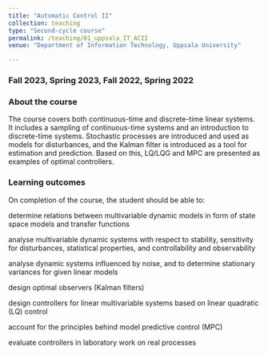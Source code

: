 ```yaml
---
title: "Automatic Control II"
collection: teaching
type: "Second-cycle course"
permalink: /teaching/01_uppsala_IT_ACII
venue: "Department of Information Technology, Uppsala University"

---
```


### Fall 2023, Spring 2023, Fall 2022, Spring 2022

### **About the course**

The course covers both continuous-time and discrete-time linear systems. It includes a sampling of continuous-time systems and an introduction to discrete-time systems. Stochastic processes are introduced and used as models for disturbances, and the Kalman filter is introduced as a tool for estimation and prediction. Based on this, LQ/LQG and MPC are presented as examples of optimal controllers.



### **Learning outcomes**

On completion of the course, the student should be able to:

determine relations between multivariable dynamic models in form of state space models and transfer functions

analyse multivariable dynamic systems with respect to stability, sensitivity for disturbances, statistical properties, and controllability and observability

analyse dynamic systems influenced by noise, and to determine stationary variances for given linear models

design optimal observers (Kalman filters)

design controllers for linear multivariable systems based on linear quadratic (LQ) control

account for the principles behind model predictive control (MPC)

evaluate controllers in laboratory work on real processes
